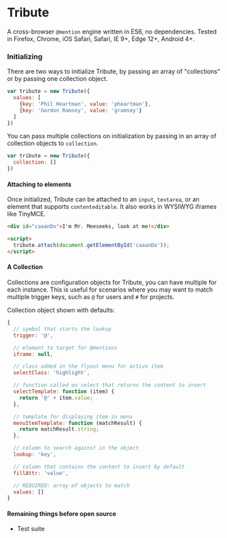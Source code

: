 # Tribute
A cross-browser `@mention` engine written in ES6, no dependencies. Tested in Firefox, Chrome, iOS Safari, Safari, IE 9+, Edge 12+, Android 4+.

### Initializing
There are two ways to initialize Tribute, by passing an array of "collections" or by passing one collection object.

```js
var tribute = new Tribute({
  values: [
    {key: 'Phil Heartman', value: 'pheartman'},
    {key: 'Gordon Ramsey', value: 'gramsey'}
  ]
})
```

You can pass multiple collections on initialization by passing in an array of collection objects to `collection`.

```js
var tribute = new Tribute({
  collection: []
})
```

#### Attaching to elements
Once initialized, Tribute can be attached to an `input`, `textarea`, or an element that supports `contenteditable`. It also works in WYSIWYG iframes like TinyMCE.

```html
<div id="caaanDo">I'm Mr. Meeseeks, look at me!</div>

<script>
  tribute.attach(document.getElementById('caaanDo'));
</script>
```

#### A Collection
Collections are configuration objects for Tribute, you can have multiple for each instance. This is useful for scenarios where you may want to match multiple trigger keys, such as `@` for users and `#` for projects.


Collection object shown with defaults:
```js
{
  // symbol that starts the lookup
  trigger: '@',

  // element to target for @mentions
  iframe: null,

  // class added in the flyout menu for active item
  selectClass: 'highlight',

  // function called on select that returns the content to insert
  selectTemplate: function (item) {
    return '@' + item.value;
  },

  // template for displaying item in menu
  menuItemTemplate: function (matchResult) {
    return matchResult.string;
  },

  // column to search against in the object
  lookup: 'key',

  // column that contains the content to insert by default
  fillAttr: 'value',

  // REQUIRED: array of objects to match
  values: []
}
```

#### Remaining things before open source
* Test suite
